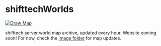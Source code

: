 # shifttechWorlds
[![Draw Map](https://github.com/InfinityNichto/shifttechWorlds/actions/workflows/drawMap.yml/badge.svg?branch=main)](https://github.com/InfinityNichto/shifttechWorlds/actions/workflows/drawMap.yml)

shifttech server world map archive, updated every hour. Website coming soon!
For now, check the [image folder](/images/) for map updates.
